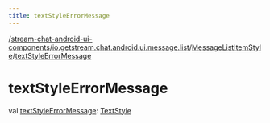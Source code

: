 ```yaml
---
title: textStyleErrorMessage
---
```

/[stream-chat-android-ui-components](../../index.md)/[io.getstream.chat.android.ui.message.list](../index.md)/[MessageListItemStyle](index.md)/[textStyleErrorMessage](textStyleErrorMessage.md)  
  
  
  
# textStyleErrorMessage  
val [textStyleErrorMessage](textStyleErrorMessage.md): [TextStyle](../../io.getstream.chat.android.ui.common.style/TextStyle/index.md)
